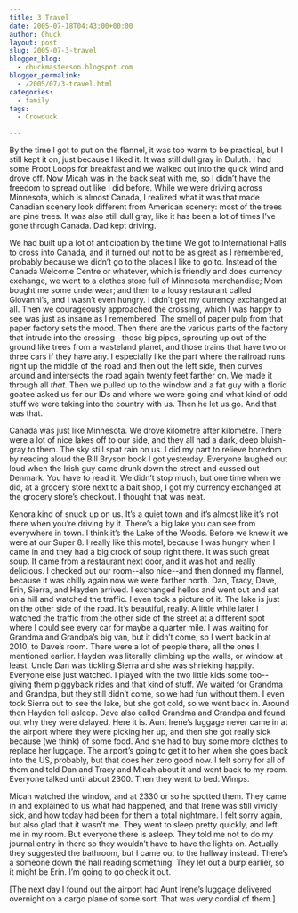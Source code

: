 ```yaml
---
title: 3 Travel
date: 2005-07-18T04:43:00+00:00
author: Chuck
layout: post
slug: 2005-07-3-travel
blogger_blog:
  - chuckmasterson.blogspot.com
blogger_permalink:
  - /2005/07/3-travel.html
categories:
  - family
tags:
  - Crowduck

---
```

By the time I got to put on the flannel, it was too warm to be practical, but I
still kept it on, just because I liked it. It was still dull gray in Duluth. I
had some Froot Loops for breakfast and we walked out into the quick wind and
drove off. Now Micah was in the back seat with me, so I didn’t have the freedom
to spread out like I did before. While we were driving across Minnesota, which
is almost Canada, I realized what it was that made Canadian scenery look
different from American scenery: most of the trees are pine trees. It was also
still dull gray, like it has been a lot of times I’ve gone through Canada. Dad
kept driving.

We had built up a lot of anticipation by the time We got to International Falls
to cross into Canada, and it turned out not to be as great as I remembered,
probably because we didn’t go to the places I like to go to. Instead of the
Canada Welcome Centre or whatever, which is friendly and does currency
exchange, we went to a clothes store full of <span class="small-caps">Minnesota
</span>merchandise; Mom bought me some underwear; and then to a lousy
restaurant called Giovanni’s, and I wasn’t even hungry. I didn’t get my
currency exchanged at all. Then we courageously approached the crossing, which
I was happy to see was just as insane as I remembered. The smell of paper pulp
from that paper factory sets the mood. Then there are the various parts of the
factory that intrude into the crossing--those big pipes, sprouting up out of
the ground like trees from a wasteland planet, and those trains that have two
or three cars if they have any. I especially like the part where the railroad
runs right up the middle of the road and then out the left side, then curves
around and intersects the road again twenty feet farther on. We made it through
all *that*. Then we pulled up to the window and a fat guy with a florid
goatee asked us for our IDs and where we were going and what kind of odd stuff
we were taking into the country with us. Then he let us go. And that was that.

Canada was just like Minnesota. We drove kilometre after kilometre. There were
a lot of nice lakes off to our side, and they all had a dark, deep bluish-gray
to them. The sky still spat rain on us. I did my part to relieve boredom by
reading aloud the Bill Bryson book I got yesterday. Everyone laughed out loud
when the Irish guy came drunk down the street and cussed out Denmark. You have
to read it. We didn’t stop much, but one time when we did, at a grocery store
next to a bait shop, I got my currency exchanged at the grocery store’s
checkout. I thought that was neat.

Kenora kind of snuck up on us. It’s a quiet town and it’s almost like it’s not
there when you’re driving by it. There’s a big lake you can see from everywhere
in town. I think it’s the Lake of the Woods. Before we knew it we were at our
Super 8. I really like this motel, because I was hungry when I came in and they
had a big crock of soup right there. It was such great soup. It came from a
restaurant next door, and it was hot and really delicious. I checked out our
room--also nice--and then donned my flannel, because it was chilly again now we
were farther north. Dan, Tracy, Dave, Erin, Sierra, and Hayden arrived. I
exchanged hellos and went out and sat on a hill and watched the traffic. I even
took a picture of it. The lake is just on the other side of the road. It’s
beautiful, really. A little while later I watched the traffic from the other
side of the street at a different spot where I could see every car for maybe a
quarter mile. I was waiting for Grandma and Grandpa’s big van, but it didn’t
come, so I went back in at 2010, to Dave’s room. There were a lot of people
there, all the ones I mentioned earlier. Hayden was literally climbing up the
walls, or window at least. Uncle Dan was tickling Sierra and she was shrieking
happily. Everyone else just watched. I played with the two little kids some
too-- giving them piggyback rides and that kind of stuff. We waited for Grandma
and Grandpa, but they still didn’t come, so we had fun without them. I even
took Sierra out to see the lake, but she got cold, so we went back in. Around
then Hayden fell asleep. Dave also called Grandma and Grandpa and found out why
they were delayed. Here it is. Aunt Irene’s luggage never came in at the
airport where they were picking her up, and then she got really sick because
(we think) of some food. And she had to buy some more clothes to replace her
luggage. The airport’s going to get it to her when she goes back into the US,
probably, but that does her zero good now. I felt sorry for all of them and
told Dan and Tracy and Micah about it and went back to my room. Everyone talked
until about 2300. Then they went to bed. Wimps.

Micah watched the window, and at 2330 or so he spotted them. They came in and
explained to us what had happened, and that Irene was still vividly sick, and
how today had been for them a total nightmare. I felt sorry again, but also
glad that it wasn’t me. They went to sleep pretty quickly, and left me in my
room. But everyone there is asleep. They told me not to do my journal entry in
there so they wouldn’t have to have the lights on. Actually they suggested the
bathroom, but I came out to the hallway instead. There’s a someone down the
hall reading something. They let out a burp earlier, so it might be Erin. I’m
going to go check it out.

[The next day I found out the airport had Aunt Irene’s luggage delivered
overnight on a cargo plane of some sort. That was very cordial of them.]
